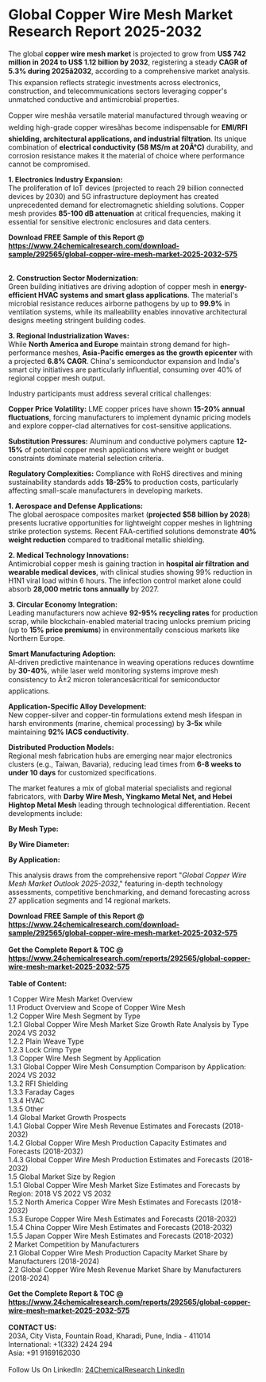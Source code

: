<h1>Global Copper Wire Mesh Market Research Report 2025-2032</h1><p>The global <strong>copper wire mesh market</strong> is projected to grow from <strong>US$ 742 million in 2024 to US$ 1.12 billion by 2032</strong>, registering a steady <strong>CAGR of 5.3% during 2025â2032</strong>, according to a comprehensive market analysis. This expansion reflects strategic investments across electronics, construction, and telecommunications sectors leveraging copper's unmatched conductive and antimicrobial properties.</p><p>Copper wire meshâa versatile material manufactured through weaving or welding high-grade copper wiresâhas become indispensable for <strong>EMI/RFI shielding, architectural applications, and industrial filtration</strong>. Its unique combination of <strong>electrical conductivity (58 MS/m at 20Â°C)</strong> durability, and corrosion resistance makes it the material of choice where performance cannot be compromised.</p><p><strong>1. Electronics Industry Expansion:</strong><br>
The proliferation of IoT devices (projected to reach 29 billion connected devices by 2030) and 5G infrastructure deployment has created unprecedented demand for electromagnetic shielding solutions. Copper mesh provides <strong>85-100 dB attenuation</strong> at critical frequencies, making it essential for sensitive electronic enclosures and data centers.</p><div><b>Download FREE Sample of this Report @ 
            <a href="https://www.24chemicalresearch.com/download-sample/292565/global-copper-wire-mesh-market-2025-2032-575">
            https://www.24chemicalresearch.com/download-sample/292565/global-copper-wire-mesh-market-2025-2032-575</a></b></div><br><p><strong>2. Construction Sector Modernization:</strong><br>
Green building initiatives are driving adoption of copper mesh in <strong>energy-efficient HVAC systems and smart glass applications</strong>. The material's microbial resistance reduces airborne pathogens by up to <strong>99.9%</strong> in ventilation systems, while its malleability enables innovative architectural designs meeting stringent building codes.</p><p><strong>3. Regional Industrialization Waves:</strong><br>
While <strong>North America and Europe</strong> maintain strong demand for high-performance meshes, <strong>Asia-Pacific emerges as the growth epicenter</strong> with a projected <strong>6.8% CAGR</strong>. China's semiconductor expansion and India's smart city initiatives are particularly influential, consuming over 40% of regional copper mesh output.</p><p>Industry participants must address several critical challenges:</p><p><strong>Copper Price Volatility:</strong> LME copper prices have shown <strong>15-20% annual fluctuations</strong>, forcing manufacturers to implement dynamic pricing models and explore copper-clad alternatives for cost-sensitive applications.</p><p><strong>Substitution Pressures:</strong> Aluminum and conductive polymers capture <strong>12-15%</strong> of potential copper mesh applications where weight or budget constraints dominate material selection criteria.</p><p><strong>Regulatory Complexities:</strong> Compliance with RoHS directives and mining sustainability standards adds <strong>18-25%</strong> to production costs, particularly affecting small-scale manufacturers in developing markets.</p><p><strong>1. Aerospace and Defense Applications:</strong><br>
The global aerospace composites market (<strong>projected $58 billion by 2028</strong>) presents lucrative opportunities for lightweight copper meshes in lightning strike protection systems. Recent FAA-certified solutions demonstrate <strong>40% weight reduction</strong> compared to traditional metallic shielding.</p><p><strong>2. Medical Technology Innovations:</strong><br> 
Antimicrobial copper mesh is gaining traction in <strong>hospital air filtration and wearable medical devices</strong>, with clinical studies showing 99% reduction in H1N1 viral load within 6 hours. The infection control market alone could absorb <strong>28,000 metric tons annually</strong> by 2027.</p><p><strong>3. Circular Economy Integration:</strong><br>
Leading manufacturers now achieve <strong>92-95% recycling rates</strong> for production scrap, while blockchain-enabled material tracing unlocks premium pricing (up to <strong>15% price premiums</strong>) in environmentally conscious markets like Northern Europe.</p><p><strong>Smart Manufacturing Adoption:</strong><br>
    AI-driven predictive maintenance in weaving operations reduces downtime by <strong>30-40%</strong>, while laser weld monitoring systems improve mesh consistency to Â±2 micron tolerancesâcritical for semiconductor applications.</p><p><strong>Application-Specific Alloy Development:</strong><br>
    New copper-silver and copper-tin formulations extend mesh lifespan in harsh environments (marine, chemical processing) by <strong>3-5x</strong> while maintaining <strong>92% IACS conductivity</strong>.</p><p><strong>Distributed Production Models:</strong><br>
    Regional mesh fabrication hubs are emerging near major electronics clusters (e.g., Taiwan, Bavaria), reducing lead times from <strong>6-8 weeks to under 10 days</strong> for customized specifications.</p><p>The market features a mix of global material specialists and regional fabricators, with <strong>Darby Wire Mesh, Yingkamo Metal Net, and Hebei Hightop Metal Mesh</strong> leading through technological differentiation. Recent developments include:</p><p><strong>By Mesh Type:</strong></p><p><strong>By Wire Diameter:</strong></p><p><strong>By Application:</strong></p><p>This analysis draws from the comprehensive report "<em>Global Copper Wire Mesh Market Outlook 2025-2032</em>," featuring in-depth technology assessments, competitive benchmarking, and demand forecasting across 27 application segments and 14 regional markets.</p><div><b>Download FREE Sample of this Report @ 
            <a href="https://www.24chemicalresearch.com/download-sample/292565/global-copper-wire-mesh-market-2025-2032-575">
            https://www.24chemicalresearch.com/download-sample/292565/global-copper-wire-mesh-market-2025-2032-575</a></b></div><br><div><b>Get the Complete Report & TOC @ 
            <a href="https://www.24chemicalresearch.com/reports/292565/global-copper-wire-mesh-market-2025-2032-575">
            https://www.24chemicalresearch.com/reports/292565/global-copper-wire-mesh-market-2025-2032-575</a></b></div><br>
            <b>Table of Content:</b><p>1 Copper Wire Mesh Market Overview<br />
    1.1 Product Overview and Scope of Copper Wire Mesh<br />
    1.2 Copper Wire Mesh Segment by Type<br />
        1.2.1 Global Copper Wire Mesh Market Size Growth Rate Analysis by Type 2024 VS 2032<br />
        1.2.2 Plain Weave Type<br />
        1.2.3 Lock Crimp Type<br />
    1.3 Copper Wire Mesh Segment by Application<br />
        1.3.1 Global Copper Wire Mesh Consumption Comparison by Application: 2024 VS 2032<br />
        1.3.2 RFI Shielding<br />
        1.3.3 Faraday Cages<br />
        1.3.4 HVAC<br />
        1.3.5 Other<br />
    1.4 Global Market Growth Prospects<br />
        1.4.1 Global Copper Wire Mesh Revenue Estimates and Forecasts (2018-2032)<br />
        1.4.2 Global Copper Wire Mesh Production Capacity Estimates and Forecasts (2018-2032)<br />
        1.4.3 Global Copper Wire Mesh Production Estimates and Forecasts (2018-2032)<br />
    1.5 Global Market Size by Region<br />
        1.5.1 Global Copper Wire Mesh Market Size Estimates and Forecasts by Region: 2018 VS 2022 VS 2032<br />
        1.5.2 North America Copper Wire Mesh Estimates and Forecasts (2018-2032)<br />
        1.5.3 Europe Copper Wire Mesh Estimates and Forecasts (2018-2032)<br />
        1.5.4 China Copper Wire Mesh Estimates and Forecasts (2018-2032)<br />
        1.5.5 Japan Copper Wire Mesh Estimates and Forecasts (2018-2032)<br />
2 Market Competition by Manufacturers<br />
    2.1 Global Copper Wire Mesh Production Capacity Market Share by Manufacturers (2018-2024)<br />
    2.2 Global Copper Wire Mesh Revenue Market Share by Manufacturers (2018-2024)<br />
</p><div><b>Get the Complete Report & TOC @ 
            <a href="https://www.24chemicalresearch.com/reports/292565/global-copper-wire-mesh-market-2025-2032-575">
            https://www.24chemicalresearch.com/reports/292565/global-copper-wire-mesh-market-2025-2032-575</a></b></div><br><b>CONTACT US:</b><br>
            203A, City Vista, Fountain Road, Kharadi, Pune, India - 411014<br>
            International: +1(332) 2424 294<br>
            Asia: +91 9169162030 <br><br>
            Follow Us On LinkedIn: <a href="https://www.linkedin.com/company/24chemicalresearch/">24ChemicalResearch LinkedIn</a>
